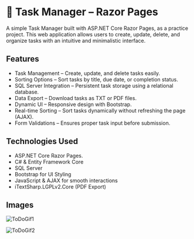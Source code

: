 
# 📝 Task Manager – Razor Pages

 A simple Task Manager built with ASP.NET Core Razor Pages, as a practice project. This web application allows users to create, update, delete, and organize tasks with an intuitive and minimalistic interface.

## Features
- Task Management – Create, update, and delete tasks easily.
- Sorting Options – Sort tasks by title, due date, or completion status.
- SQL Server Integration – Persistent task storage using a relational database.
- Data Export – Download tasks as TXT or PDF files.
- Dynamic UI – Responsive design with Bootstrap.
- Real-time Sorting – Sort tasks dynamically without refreshing the page (AJAX).
- Form Validations – Ensures proper task input before submission.

## Technologies Used
- ASP.NET Core Razor Pages.
- C# & Entity Framework Core
- SQL Server
- Bootstrap for UI Styling
- JavaScript & AJAX for smooth interactions
- iTextSharp.LGPLv2.Core (PDF Export)

## Images

![ToDoGif1](https://github.com/user-attachments/assets/0f982e01-ea13-402e-b658-b8686f4fe318)

![ToDoGif2](https://github.com/user-attachments/assets/331c2cf4-d8c7-40d0-b346-3d5503c5c0e8)
